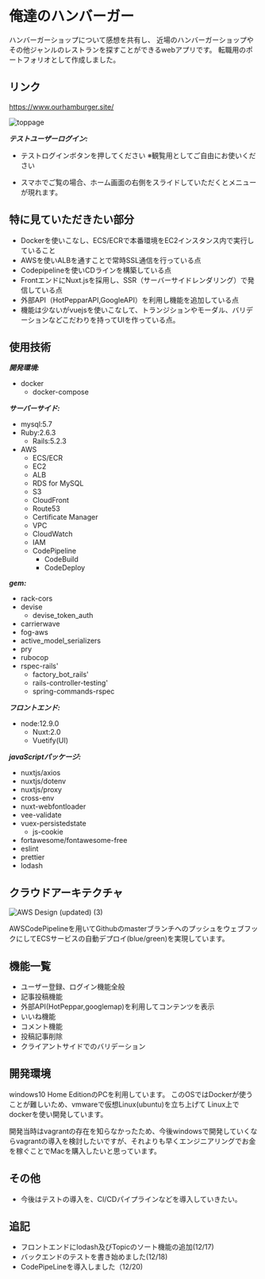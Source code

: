 
# 俺達のハンバーガー

ハンバーガーショップについて感想を共有し、
近場のハンバーガーショップやその他ジャンルのレストランを探すことができるwebアプリです。
転職用のポートフォリオとして作成しました。

## リンク

https://www.ourhamburger.site/

![toppage](https://user-images.githubusercontent.com/53758098/70888286-56c64500-2023-11ea-9f00-a9ade19cf59e.png)


***テストユーザーログイン:***

- テストログインボタンを押してください
※観覧用としてご自由にお使いください

- スマホでご覧の場合、ホーム画面の右側をスライドしていただくとメニューが現れます。

## 特に見ていただきたい部分

- Dockerを使いこなし、ECS/ECRで本番環境をEC2インスタンス内で実行していること
- AWSを使いALBを通すことで常時SSL通信を行っている点
- Codepipelineを使いCDラインを構築している点
- FrontエンドにNuxt.jsを採用し、SSR（サーバーサイドレンダリング）で発信している点
- 外部API（HotPepparAPI,GoogleAPI）を利用し機能を追加している点
- 機能は少ないがvuejsを使いこなして、トランジションやモーダル、バリデーションなどこだわりを持ってUIを作っている点。

## 使用技術

***開発環境:***
- docker
  - docker-compose

***サーバーサイド:***
- mysql:5.7
- Ruby:2.6.3
  - Rails:5.2.3  
- AWS
  - ECS/ECR
  - EC2
  - ALB
  - RDS for MySQL
  - S3
  - CloudFront
  - Route53
  - Certificate Manager
  - VPC
  - CloudWatch
  - IAM
  - CodePipeline
    - CodeBuild
    - CodeDeploy

***gem:***
- rack-cors
- devise
  - devise_token_auth
- carrierwave
- fog-aws
- active_model_serializers
- pry
- rubocop
- rspec-rails'
  - factory_bot_rails'
  - rails-controller-testing'
  - spring-commands-rspec

***フロントエンド:***
- node:12.9.0
  - Nuxt:2.0
  - Vuetify(UI)

***javaScriptパッケージ:***
- nuxtjs/axios
- nuxtjs/dotenv
- nuxtjs/proxy
- cross-env
- nuxt-webfontloader
- vee-validate
- vuex-persistedstate
  - js-cookie
- fortawesome/fontawesome-free
- eslint
- prettier
- lodash

## クラウドアーキテクチャ

![AWS Design (updated) (3)](https://user-images.githubusercontent.com/53758098/71232834-f262f880-2336-11ea-80f4-35e241f9248d.png)

AWSCodePipelineを用いてGithubのmasterブランチへのプッシュをウェブフックにしてECSサービスの自動デプロイ(blue/green)を実現しています。

## 機能一覧

- ユーザー登録、ログイン機能全般
- 記事投稿機能
- 外部API(HotPeppar,googlemap)を利用してコンテンツを表示
- いいね機能
- コメント機能
- 投稿記事削除
- クライアントサイドでのバリデーション

## 開発環境

windows10 Home EditionのPCを利用しています。
このOSではDockerが使うことが難しいため、vmwareで仮想Linux(ubuntu)を立ち上げて
Linux上でdockerを使い開発しています。

開発当時はvagrantの存在を知らなかったため、今後windowsで開発していくならvagrantの導入を検討したいですが、それよりも早くエンジニアリングでお金を稼ぐことでMacを購入したいと思っています。

## その他

- 今後はテストの導入を、CI/CDパイプラインなどを導入していきたい。

## 追記

- フロントエンドにlodash及びTopicのソート機能の追加(12/17)
- バックエンドのテストを書き始めました(12/18)
- CodePipeLineを導入しました（12/20)


